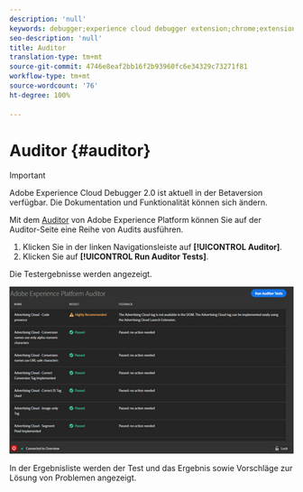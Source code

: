```yaml
---
description: 'null'
keywords: debugger;experience cloud debugger extension;chrome;extension;auditor;dtm;target
seo-description: 'null'
title: Auditor
translation-type: tm+mt
source-git-commit: 4746e8eaf2bb16f2b93960fc6e34329c73271f81
workflow-type: tm+mt
source-wordcount: '76'
ht-degree: 100%

---
```



# Auditor {#auditor}

>[!IMPORTANT]
>
>Adobe Experience Cloud Debugger 2.0 ist aktuell in der Betaversion verfügbar. Die Dokumentation und Funktionalität können sich ändern.

Mit dem [Auditor](https://docs.adobe.com/content/help/de-DE/auditor/using/overview.html) von Adobe Experience Platform können Sie auf der Auditor-Seite eine Reihe von Audits ausführen.

1. Klicken Sie in der linken Navigationsleiste auf **[!UICONTROL Auditor]**.
1. Klicken Sie auf **[!UICONTROL Run Auditor Tests]**.

Die Testergebnisse werden angezeigt.

![](assets/auditor-results.jpg)

In der Ergebnisliste werden der Test und das Ergebnis sowie Vorschläge zur Lösung von Problemen angezeigt.